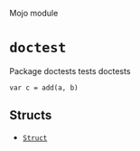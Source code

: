 Mojo module

# `doctest`

Package doctests tests doctests




```mojo {doctest="test"}
var c = add(a, b)
```



## Structs

- [`Struct`](Struct-.md)

